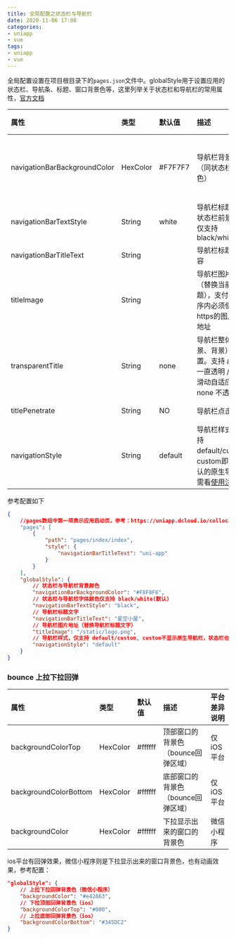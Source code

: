 ```yaml
---
title: 全局配置之状态栏与导航栏
date: 2020-11-06 17:08
categories:
- uniapp
- vue
tags:
- uniapp
- vue
---
```


全局配置设置在项目根目录下的`pages.json`文件中。globalStyle用于设置应用的状态栏、导航条、标题、窗口背景色等，这里列举关于状态栏和导航栏的常用属性，[官方文档](https://uniapp.dcloud.net.cn/collocation/pages#globalstyle)
<!-- more -->
| 属性                           | 类型       | 默认值     | 描述                                                                                                            | 平台差异说明                          |
|:-----------------------------|:---------|:--------|:--------------------------------------------------------------------------------------------------------------|:--------------------------------|
| navigationBarBackgroundColor | HexColor | #F7F7F7 | 导航栏背景颜色（同状态栏背景色）                                                                                              | APP与H5为#F7F7F7，小程序平台请参考相应小程序文档  |
| navigationBarTextStyle       | String   | white   | 导航栏标题颜色及状态栏前景颜色，仅支持 black/white                                                                               |                                 |
| navigationBarTitleText       | String   |         | 导航栏标题文字内容                                                                                                     |                                 |
| titleImage                   | String   |         | 导航栏图片地址（替换当前文字标题），支付宝小程序内必须使用https的图片链接地址                                                                     | 支付宝小程序、H5、APP                   |
| transparentTitle             | String   | none    | 导航栏整体（前景、背景）透明设置。支持 always 一直透明 / auto 滑动自适应 / none 不透明                                                       | 支付宝小程序、H5、APP                   |
| titlePenetrate               | String   | NO      | 导航栏点击穿透                                                                                                       | 支付宝小程序、H5                       |
| navigationStyle              | String   | default | 导航栏样式，仅支持 default/custom。custom即取消默认的原生导航栏，需看[使用注意](https://uniapp.dcloud.net.cn/collocation/pages#customnav) | 微信小程序 7.0+、百度小程序、H5、App（2.0.3+） |

参考配置如下

```json
{
    //pages数组中第一项表示应用启动页，参考：https://uniapp.dcloud.io/collocation/pages
	"pages": [ 
		{
			"path": "pages/index/index",
			"style": {
				"navigationBarTitleText": "uni-app"
			}
		}
	],
	"globalStyle": {
        // 状态栏与导航栏背景颜色
		"navigationBarBackgroundColor": "#F8F8F8",
        // 状态栏与导航栏字体颜色仅支持 black/white(默认)
        "navigationBarTextStyle": "black",
        // 导航栏标题文字
		"navigationBarTitleText": "星空小屋",
        // 导航栏图片地址（替换导航栏标题文字）
        "titleImage": "/static/logo.png",
        // 导航栏样式，仅支持 default/custom, custom不显示原生导航栏，状态栏也不占位
        "navigationStyle": "default"
	}
}
```



### bounce 上拉下拉回弹

| 属性                  | 类型     | 默认值  | 描述                               | 平台差异说明 |
| :-------------------- | :------- | :------ | :--------------------------------- | :----------- |
| backgroundColorTop    | HexColor | #ffffff | 顶部窗口的背景色（bounce回弹区域） | 仅 iOS 平台  |
| backgroundColorBottom | HexColor | #ffffff | 底部窗口的背景色（bounce回弹区域） | 仅 iOS 平台  |
| backgroundColor       | HexColor | #ffffff | 下拉显示出来的窗口的背景色         | 微信小程序   |

ios平台有回弹效果，微信小程序则是下拉显示出来的窗口背景色，也有动画效果，参考配置：

```json
"globalStyle": {
    // 上拉下拉回弹背景色（微信小程序）
    "backgroundColor": "#e42863",
    // 下拉顶部回弹背景色（ios）
    "backgroundColorTop": "#000",
    // 上拉底部回弹背景色（ios）
    "backgroundColorBottom": "#345DC2"
}
```
